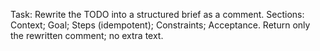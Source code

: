 Task: Rewrite the TODO into a structured brief as a comment. Sections: Context; Goal; Steps (idempotent); Constraints; Acceptance. Return only the rewritten comment; no extra text.

